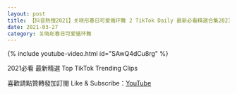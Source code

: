 ```yaml
---
layout: post
title: 【抖音熱搜2021】关晓彤春日可爱循环舞 2 TikTok Daily 最新必看精選合集2021 03 27
date: 2021-03-27
category: 关晓彤春日可爱循环舞
---
```


{% include youtube-video.html id="SAwQ4dCu8rg" %}

2021必看 最新精選 Top TikTok Trending Clips

喜歡請點贊轉發加訂閱 Like & Subscribe：[YouTube](https://www.youtube.com/channel/UCAoR7VcanIPd04uEq_GIylA/videos)

